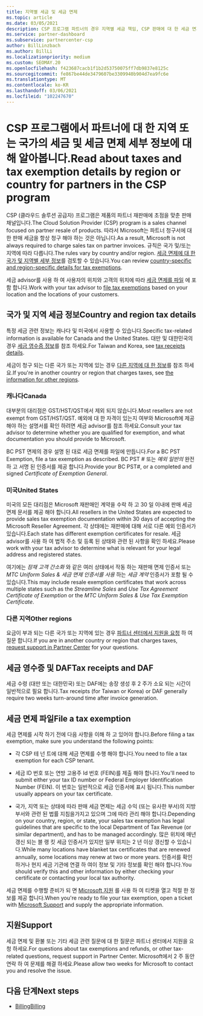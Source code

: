 ```yaml
---
title: 지역별 세금 및 세금 면제
ms.topic: article
ms.date: 03/05/2021
description: CSP 프로그램 파트너의 경우 지역별 세금 책임, CSP 판매에 대 한 세금 면제를 제출 하는 방법 및 세금 질문에 대 한 지원을 받는 방법에 대해 알아보세요.
ms.service: partner-dashboard
ms.subservice: partnercenter-csp
author: BillLinzbach
ms.author: BillLi
ms.localizationpriority: medium
ms.custom: SEOMAY.20
ms.openlocfilehash: f423687cacb1f1b2d53750075ff7db9837e8125c
ms.sourcegitcommit: fe867be44de3479607be3309940b904d7ea9fc6e
ms.translationtype: MT
ms.contentlocale: ko-KR
ms.lasthandoff: 03/06/2021
ms.locfileid: "102247670"
---
```

# <a name="read-about-taxes-and-tax-exemption-details-by-region-or-country-for-partners-in-the-csp-program"></a><span data-ttu-id="532f8-103">CSP 프로그램에서 파트너에 대 한 지역 또는 국가의 세금 및 세금 면제 세부 정보에 대해 알아봅니다.</span><span class="sxs-lookup"><span data-stu-id="532f8-103">Read about taxes and tax exemption details by region or country for partners in the CSP program</span></span>


<span data-ttu-id="532f8-104">CSP (클라우드 솔루션 공급자) 프로그램은 제품의 파트너 재판매에 초점을 맞춘 판매 채널입니다.</span><span class="sxs-lookup"><span data-stu-id="532f8-104">The Cloud Solution Provider (CSP) program is a sales channel focused on partner resale of products.</span></span> <span data-ttu-id="532f8-105">따라서 Microsoft는 파트너 청구서에 대 한 판매 세금을 항상 청구 해야 하는 것은 아닙니다.</span><span class="sxs-lookup"><span data-stu-id="532f8-105">As a result, Microsoft is not always required to charge sales tax on partner invoices.</span></span> <span data-ttu-id="532f8-106">규칙은 국가 및/또는 지역에 따라 다릅니다.</span><span class="sxs-lookup"><span data-stu-id="532f8-106">The rules vary by country and/or region.</span></span> <span data-ttu-id="532f8-107">[세금 면제에 대 한 국가 및 지역별 세부 정보](#country-and-region-tax-details)를 검토할 수 있습니다.</span><span class="sxs-lookup"><span data-stu-id="532f8-107">You can review [country-specific and region-specific details for tax exemptions](#country-and-region-tax-details).</span></span>

<span data-ttu-id="532f8-108">세금 advisor를 사용 하 여 사용자의 위치와 고객의 위치에 따라 [세금 면제를 파일](#file-a-tax-exemption) 에 포함 합니다.</span><span class="sxs-lookup"><span data-stu-id="532f8-108">Work with your tax advisor to [file tax exemptions](#file-a-tax-exemption) based on your location and the locations of your customers.</span></span>

## <a name="country-and-region-tax-details"></a><span data-ttu-id="532f8-109">국가 및 지역 세금 정보</span><span class="sxs-lookup"><span data-stu-id="532f8-109">Country and region tax details</span></span>

<span data-ttu-id="532f8-110">특정 세금 관련 정보는 캐나다 및 미국에서 사용할 수 있습니다.</span><span class="sxs-lookup"><span data-stu-id="532f8-110">Specific tax-related information is available for Canada and the United States.</span></span> <span data-ttu-id="532f8-111">대만 및 대한민국의 경우 [세금 영수증 정보](#tax-receipts-and-daf)를 참조 하세요.</span><span class="sxs-lookup"><span data-stu-id="532f8-111">For Taiwan and Korea, see [tax receipts details](#tax-receipts-and-daf).</span></span>

<span data-ttu-id="532f8-112">세금이 청구 되는 다른 국가 또는 지역에 있는 경우 [다른 지역에 대 한 정보](#other-regions)를 참조 하세요.</span><span class="sxs-lookup"><span data-stu-id="532f8-112">If you're in another country or region that charges taxes, see [the information for other regions](#other-regions).</span></span>


### <a name="canada"></a><span data-ttu-id="532f8-113">캐나다</span><span class="sxs-lookup"><span data-stu-id="532f8-113">Canada</span></span>

<span data-ttu-id="532f8-114">대부분의 대리점은 GST/HST/QST에서 제외 되지 않습니다.</span><span class="sxs-lookup"><span data-stu-id="532f8-114">Most resellers are not exempt from GST/HST/QST.</span></span> <span data-ttu-id="532f8-115">예외에 대 한 자격이 있는지 여부와 Microsoft에 제공 해야 하는 설명서를 확인 하려면 세금 advisor를 참조 하세요.</span><span class="sxs-lookup"><span data-stu-id="532f8-115">Consult your tax advisor to determine whether you are qualified for exemption, and what documentation you should provide to Microsoft.</span></span>

<span data-ttu-id="532f8-116">BC PST 면제의 경우 설명 된 대로 세금 면제를 파일에 만듭니다.</span><span class="sxs-lookup"><span data-stu-id="532f8-116">For a BC PST Exemption, file a tax exemption as described.</span></span> <span data-ttu-id="532f8-117">BC PST # 또는 *예외 일반의* 완전 하 고 서명 된 인증서를 제공 합니다.</span><span class="sxs-lookup"><span data-stu-id="532f8-117">Provide your BC PST#, or a completed and signed *Certificate of Exemption General*.</span></span>

### <a name="united-states"></a><span data-ttu-id="532f8-118">미국</span><span class="sxs-lookup"><span data-stu-id="532f8-118">United States</span></span>

<span data-ttu-id="532f8-119">미국의 모든 대리점은 Microsoft 재판매인 계약을 수락 하 고 30 일 이내에 판매 세금 면제 문서를 제공 해야 합니다.</span><span class="sxs-lookup"><span data-stu-id="532f8-119">All resellers in the United States are expected to provide sales tax exemption documentation within 30 days of accepting the Microsoft Reseller Agreement.</span></span> <span data-ttu-id="532f8-120">각 상태에는 재판매에 대해 서로 다른 예외 인증서가 있습니다.</span><span class="sxs-lookup"><span data-stu-id="532f8-120">Each state has different exemption certificates for resale.</span></span> <span data-ttu-id="532f8-121">세금 advisor를 사용 하 여 법적 주소 및 등록 된 상태와 관련 된 사항을 확인 하세요.</span><span class="sxs-lookup"><span data-stu-id="532f8-121">Please work with your tax advisor to determine what is relevant for your legal address and registered states.</span></span>

<span data-ttu-id="532f8-122">여기에는 *잠재 고객 간소화* 와 같은 여러 상태에서 작동 하는 재판매 면제 인증서 또는 *MTC Uniform Sales & 세금 면제 인증서를 사용* 하는 *세금 계약* 인증서가 포함 될 수 있습니다.</span><span class="sxs-lookup"><span data-stu-id="532f8-122">This may include resale exemption certificates that work across multiple states such as the *Streamline Sales* and *Use Tax Agreement Certificate of Exemption* or the *MTC Uniform Sales & Use Tax Exemption Certificate*.</span></span>

### <a name="other-regions"></a><span data-ttu-id="532f8-123">다른 지역</span><span class="sxs-lookup"><span data-stu-id="532f8-123">Other regions</span></span>

<span data-ttu-id="532f8-124">요금이 부과 되는 다른 국가 또는 지역에 있는 경우 [파트너 센터에서 지원을 요청](#support) 하 여 질문 합니다.</span><span class="sxs-lookup"><span data-stu-id="532f8-124">If you are in another country or region that charges taxes, [request support in Partner Center](#support) for your questions.</span></span>

## <a name="tax-receipts-and-daf"></a><span data-ttu-id="532f8-125">세금 영수증 및 DAF</span><span class="sxs-lookup"><span data-stu-id="532f8-125">Tax receipts and DAF</span></span>

<span data-ttu-id="532f8-126">세금 수령 (대만 또는 대한민국) 또는 DAF에는 송장 생성 후 2 주가 소요 되는 시간이 일반적으로 필요 합니다.</span><span class="sxs-lookup"><span data-stu-id="532f8-126">Tax receipts (for Taiwan or Korea) or DAF generally require two weeks turn-around time after invoice generation.</span></span>

## <a name="file-a-tax-exemption"></a><span data-ttu-id="532f8-127">세금 면제 파일</span><span class="sxs-lookup"><span data-stu-id="532f8-127">File a tax exemption</span></span>

<span data-ttu-id="532f8-128">세금 면제를 시작 하기 전에 다음 사항을 이해 하 고 있어야 합니다.</span><span class="sxs-lookup"><span data-stu-id="532f8-128">Before filing a tax exemption, make sure you understand the following points:</span></span>

- <span data-ttu-id="532f8-129">각 CSP 테 넌 트에 대해 세금 면제를 수행 해야 합니다.</span><span class="sxs-lookup"><span data-stu-id="532f8-129">You need to file a tax exemption for each CSP tenant.</span></span>

- <span data-ttu-id="532f8-130">세금 ID 번호 또는 연방 고용주 Id 번호 (FEIN)를 제출 해야 합니다.</span><span class="sxs-lookup"><span data-stu-id="532f8-130">You'll need to submit either your tax ID number or Federal Employer Identification Number (FEIN).</span></span> <span data-ttu-id="532f8-131">이 번호는 일반적으로 세금 인증서에 표시 됩니다.</span><span class="sxs-lookup"><span data-stu-id="532f8-131">This number usually appears on your tax certificate.</span></span>

- <span data-ttu-id="532f8-132">국가, 지역 또는 상태에 따라 판매 세금 면제는 세금 수익 (또는 유사한 부서)의 지방 부서와 관련 된 법률 지침을가지고 있으며 그에 따라 관리 해야 합니다.</span><span class="sxs-lookup"><span data-stu-id="532f8-132">Depending on your country, region, or state, your sales tax exemption has legal guidelines that are specific to the local Department of Tax Revenue (or similar department), and has to be managed accordingly.</span></span> <span data-ttu-id="532f8-133">많은 위치에 매년 갱신 되는 블 랭 킷 세금 인증서가 있지만 일부 위치는 2 년 이상 갱신할 수 있습니다.</span><span class="sxs-lookup"><span data-stu-id="532f8-133">While many locations have blanket tax certificates that are renewed annually, some locations may renew at two or more years.</span></span> <span data-ttu-id="532f8-134">인증서를 확인 하거나 현지 세금 기관에 연결 하 여이 정보 및 기타 정보를 확인 해야 합니다.</span><span class="sxs-lookup"><span data-stu-id="532f8-134">You should verify this and other information by either checking your certificate or contacting your local tax authority.</span></span>

<span data-ttu-id="532f8-135">세금 면제를 수행할 준비가 되 면 [Microsoft 지원](https://partner.microsoft.com/dashboard/support/csp/servicerequests/create?stage=2&topicid=92930319-ced6-c18b-d7a6-d62b22d60aa5) 를 사용 하 여 티켓을 열고 적절 한 정보를 제공 합니다.</span><span class="sxs-lookup"><span data-stu-id="532f8-135">When you're ready to file your tax exemption, open a ticket with [Microsoft Support](https://partner.microsoft.com/dashboard/support/csp/servicerequests/create?stage=2&topicid=92930319-ced6-c18b-d7a6-d62b22d60aa5) and supply the appropriate information.</span></span>

## <a name="support"></a><span data-ttu-id="532f8-136">지원</span><span class="sxs-lookup"><span data-stu-id="532f8-136">Support</span></span>

<span data-ttu-id="532f8-137">세금 면제 및 환불 또는 기타 세금 관련 질문에 대 한 질문은 파트너 센터에서 지원을 요청 하세요.</span><span class="sxs-lookup"><span data-stu-id="532f8-137">For questions about tax exemptions and refunds, or other tax-related questions, request support in Partner Center.</span></span> <span data-ttu-id="532f8-138">Microsoft에서 2 주 동안 연락 하 여 문제를 해결 하세요.</span><span class="sxs-lookup"><span data-stu-id="532f8-138">Please allow two weeks for Microsoft to contact you and resolve the issue.</span></span>

## <a name="next-steps"></a><span data-ttu-id="532f8-139">다음 단계</span><span class="sxs-lookup"><span data-stu-id="532f8-139">Next steps</span></span>

- [<span data-ttu-id="532f8-140">Billing</span><span class="sxs-lookup"><span data-stu-id="532f8-140">Billing</span></span>](billing.md)
